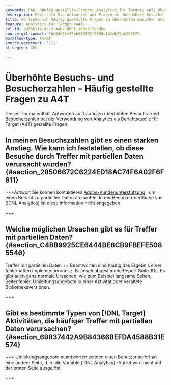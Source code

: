 ```yaml
---
keywords: FAQ; häufig gestellte Fragen; Analytics für Target; a4T; überhöht; Besuch; Besucher; partieller Treffer; verwaist; Waise; partielle Treffer
description: Ermitteln Sie Antworten auf Fragen zu überhöhten Besuchs- und Besucherzahlen bei der Verwendung von Analytics für [!DNL Target] (A4T). Erfahren Sie, wie Sie "partielle Daten"minimieren.
title: Wo finde ich häufig gestellte Fragen zu überhöhten Besuchs- und Besucherzahlen mit A4T?
feature: Analytics for Target (A4T)
exl-id: e936b1f6-dc72-4ab2-9bb5-169d1710edbe
source-git-commit: 0be54d82e25eb919102f6098c1b1db76ab291675
workflow-type: tm+mt
source-wordcount: '211'
ht-degree: 45%

---
```


# Überhöhte Besuchs- und Besucherzahlen – Häufig gestellte Fragen zu A4T

Dieses Thema enthält Antworten auf häufig zu überhöhten Besuchs- und Besucherzahlen bei der Verwendung von Analytics als Berichtsquelle für Target (A4T) gestellte Fragen.

## In meinen Besuchszahlen gibt es einen starken Anstieg. Wie kann ich feststellen, ob diese Besuche durch Treffer mit partiellen Daten verursacht wurden? {#section_28506672C6224ED18AC74F6A02F6F811}

+++Antwort Sie können kontaktieren [Adobe-Kundenunterstützung](/help/main/cmp-resources-and-contact-information.md#reference_ACA3391A00EF467B87930A450050077C) , um einen Bericht zu partiellen Daten abzurufen. In der Benutzeroberfläche von [!DNL Analytics] ist diese Information nicht angegeben.

+++

## Welche möglichen Ursachen gibt es für Treffer mit partiellen Daten? {#section_C4BB9925CE6444BE8CB9FBEFE5085546}

Treffer mit partiellen Daten ++ Beantworten sind häufig das Ergebnis einer fehlerhaften Implementierung, z. B. falsch abgestimmte Report Suite-IDs. Es gibt auch ganz normale Ursachen, wie zum Beispiel langsame Seiten, Seitenfehler, Umleitungsangebote in einer Aktivität oder veraltete Bibliotheksversionen.

+++

## Gibt es bestimmte Typen von [!DNL Target] Aktivitäten, die häufiger Treffer mit partiellen Daten verursachen? {#section_69837442A9B84366BEFDA4588B31E574}

+++ Umleitungsangebote beantworten senden einen Benutzer sofort an eine andere Seite, d. h. die Variable [!DNL Analytics] -Aufruf wird nicht auf der ersten Seite ausgelöst.

+++
